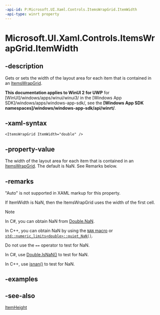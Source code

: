 ```yaml
---
-api-id: P:Microsoft.UI.Xaml.Controls.ItemsWrapGrid.ItemWidth
-api-type: winrt property
---
```


<!-- Property syntax
public double ItemWidth { get;  set; }
-->

# Microsoft.UI.Xaml.Controls.ItemsWrapGrid.ItemWidth

## -description
Gets or sets the width of the layout area for each item that is contained in an [ItemsWrapGrid](itemswrapgrid.md).

**This documentation applies to WinUI 2 for UWP** for [WinUI]/windows/apps/winui/winui3/ in the [Windows App SDK]/windows/apps/windows-app-sdk/, see the **[Windows App SDK namespaces]/windows/windows-app-sdk/api/winrt/**.

## -xaml-syntax
```xaml
<ItemsWrapGrid ItemWidth="double" />
```


## -property-value
The width of the layout area for each item that is contained in an [ItemsWrapGrid](itemswrapgrid.md). The default is NaN. See Remarks below.

## -remarks

"Auto" is not supported in XAML markup for this property.

If ItemWidth is NaN, then the ItemsWrapGrid uses the width of the first cell.

> [!NOTE]
> In C#, you can obtain NaN from [Double.NaN](/dotnet/api/system.double.nan?view=dotnet-uwp-10.0&preserve-view=true).
>
> In C++, you can obtain NaN by using the [`NAN` macro](/cpp/standard-library/cmath) or [`std::numeric_limits<double>::quiet_NaN()`](/cpp/standard-library/numeric-limits-class#quiet_nan).
>
> Do not use the `==` operator to test for NaN.
>
> In C#, use [Double.IsNaN()](/dotnet/api/system.double.isnan?view=dotnet-uwp-10.0&preserve-view=true) to test for NaN.
>
> In C++, use [isnan()](/cpp/c-runtime-library/reference/isnan-isnan-isnanf) to test for NaN.

## -examples

## -see-also
[ItemHeight](itemswrapgrid_itemheight.md)
